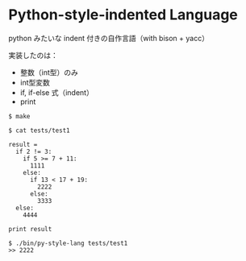 
Python-style-indented Language
==============================

python みたいな indent 付きの自作言語（with bison + yacc）

実装したのは：

- 整数（int型）のみ
- int型変数
- if, if-else 式（indent）
- print

```
$ make

$ cat tests/test1

result =
  if 2 != 3:
    if 5 >= 7 + 11:
      1111
    else:
      if 13 < 17 + 19:
        2222
      else:
        3333
  else:
    4444

print result

$ ./bin/py-style-lang tests/test1
>> 2222
```
